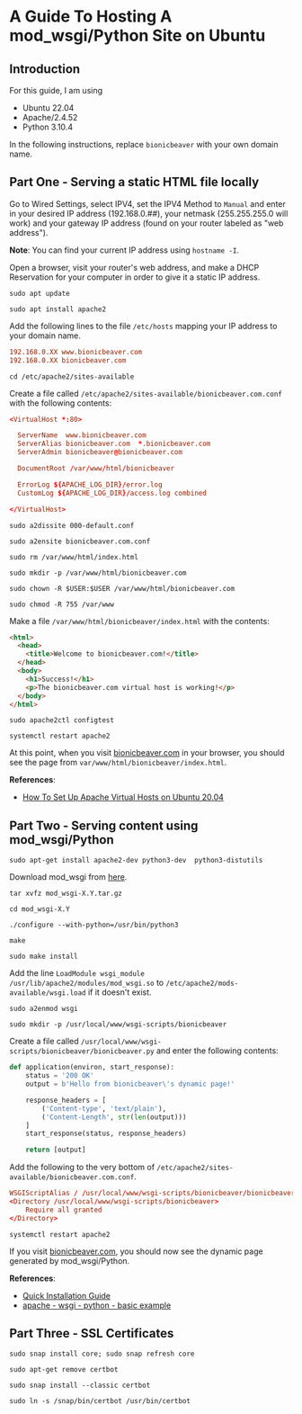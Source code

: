 # A Guide To Hosting A mod_wsgi/Python Site on Ubuntu

## Introduction

For this guide, I am using

- Ubuntu 22.04
- Apache/2.4.52
- Python 3.10.4

In the following instructions, replace `bionicbeaver` with your own domain name.

## Part One - Serving a static HTML file locally

Go to Wired Settings, select IPV4, set the IPV4 Method to `Manual` and enter in your desired IP address (192.168.0.##), your netmask (255.255.255.0 will work) and your gateway IP address (found on your router labeled as "web address").

**Note**: You can find your current IP address using `hostname -I`.

Open a browser, visit your router's web address, and make a DHCP Reservation for your computer in order to give it a static IP address.

`sudo apt update`

`sudo apt install apache2`

Add the following lines to the file `/etc/hosts` mapping your IP address to your domain name.

```conf
192.168.0.XX www.bionicbeaver.com
192.168.0.XX bionicbeaver.com
```

`cd /etc/apache2/sites-available`

Create a file called `/etc/apache2/sites-available/bionicbeaver.com.conf` with the following contents:

```conf
<VirtualHost *:80>

  ServerName  www.bionicbeaver.com
  ServerAlias bionicbeaver.com  *.bionicbeaver.com
  ServerAdmin bionicbeaver@bionicbeaver.com

  DocumentRoot /var/www/html/bionicbeaver

  ErrorLog ${APACHE_LOG_DIR}/error.log
  CustomLog ${APACHE_LOG_DIR}/access.log combined

</VirtualHost>
```

`sudo a2dissite 000-default.conf`

`sudo a2ensite bionicbeaver.com.conf`

`sudo rm /var/www/html/index.html`

`sudo mkdir -p /var/www/html/bionicbeaver.com`

`sudo chown -R $USER:$USER /var/www/html/bionicbeaver.com`

`sudo chmod -R 755 /var/www`


Make a file `/var/www/html/bionicbeaver/index.html` with the contents:

```html
<html>
  <head>
    <title>Welcome to bionicbeaver.com!</title>
  </head>
  <body>
    <h1>Success!</h1>
    <p>The bionicbeaver.com virtual host is working!</p>
  </body>
</html>
```

`sudo apache2ctl configtest`

`systemctl restart apache2`

At this point, when you visit [bionicbeaver.com](bionicbeaver.com) in your browser, you should see the page from `var/www/html/bionicbeaver/index.html`.

**References**:

- [How To Set Up Apache Virtual Hosts on Ubuntu 20.04](https://www.digitalocean.com/community/tutorials/how-to-set-up-apache-virtual-hosts-on-ubuntu-20-04)

## Part Two - Serving content using mod_wsgi/Python

`sudo apt-get install apache2-dev python3-dev  python3-distutils`

Download mod_wsgi from [here](https://github.com/GrahamDumpleton/mod_wsgi/releases).

`tar xvfz mod_wsgi-X.Y.tar.gz`

`cd mod_wsgi-X.Y`

`./configure --with-python=/usr/bin/python3`

`make`

`sudo make install`

Add the line `LoadModule wsgi_module /usr/lib/apache2/modules/mod_wsgi.so` to `/etc/apache2/mods-available/wsgi.load` if it doesn't exist.

`sudo a2enmod wsgi`

`sudo mkdir -p /usr/local/www/wsgi-scripts/bionicbeaver`

Create a file called `/usr/local/www/wsgi-scripts/bionicbeaver/bionicbeaver.py` and enter the following contents:

```python
def application(environ, start_response):
    status = '200 OK'
    output = b'Hello from bionicbeaver\'s dynamic page!'

    response_headers = [
        ('Content-type', 'text/plain'),
        ('Content-Length', str(len(output)))
    ]
    start_response(status, response_headers)

    return [output]
```

Add the following to the very bottom of `/etc/apache2/sites-available/bionicbeaver.com.conf`.

```conf
WSGIScriptAlias / /usr/local/www/wsgi-scripts/bionicbeaver/bionicbeaver.py
<Directory /usr/local/www/wsgi-scripts/bionicbeaver>
    Require all granted
</Directory>
```

`systemctl restart apache2`

If you visit [bionicbeaver.com](bionicbeaver.com), you should now see the dynamic page generated by mod_wsgi/Python.

**References**:

- [Quick Installation Guide](https://modwsgi.readthedocs.io/en/master/user-guides/quick-installation-guide.html)
- [apache - wsgi - python - basic example](https://stackoverflow.com/a/41827304/9576988)

## Part Three - SSL Certificates

`sudo snap install core; sudo snap refresh core`

`sudo apt-get remove certbot`

`sudo snap install --classic certbot`

`sudo ln -s /snap/bin/certbot /usr/bin/certbot`
